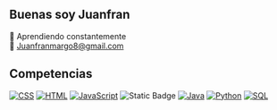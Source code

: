 ## Buenas soy Juanfran
📕 Aprendiendo constantemente </br>
📩 Juanfranmargo8@gmail.com
## Competencias
  <a href="https://github.com/search?q=user%3ADenverCoder1+is%3Arepo+language%3Acss"><img alt="CSS" src="https://img.shields.io/badge/CSS%20-%231572B6.svg?logo=css3&logoColor=white"></a>
    <a href="https://github.com/search?q=user%3ADenverCoder1+is%3Arepo+language%3Ahtml"><img alt="HTML" src="https://img.shields.io/badge/HTML%20-%23E34F26.svg?logo=html5&logoColor=white"></a>
    <a href="https://github.com/search?q=user%3ADenverCoder1+is%3Arepo+language%3Ajavascript"><img alt="JavaScript" src="https://img.shields.io/badge/JavaScript%20-%23F7DF1E.svg?logo=javascript&logoColor=black"></a>
     ![Static Badge](https://img.shields.io/badge/C%23-green?logo=%3Csvg%20role%3D%22img%22%20viewBox%3D%220%200%2024%2024%22%20xmlns%3D%22http%3A%2F%2Fwww.w3.org%2F2000%2Fsvg%22%3E%3Ctitle%3EConstruct%203%3C%2Ftitle%3E%3Cpath%20d%3D%22M12.392%200c-6.752%200-12%205.498-12%2012%200%206.574%205.313%2012%2012%2012%204.283%200%208.087-2.254%2010.217-5.704a.571.571%200%200%200-.2-.795l-5.55-3.204a.572.572%200%200%200-.76.177%204.453%204.453%200%200%201-3.707%201.983c-2.458%200-4.458-2-4.458-4.457%200-2.458%202-4.457%204.458-4.457%201.491%200%202.877.741%203.707%201.983a.571.571%200%200%200%20.76.177l5.55-3.204a.571.571%200%200%200%20.2-.795A11.998%2011.998%200%200%200%2012.392%200zm0%203.527c3.048%200%205.72%201.61%207.213%204.026l-2.99%201.726c-.037.021-.085.013-.108-.026a4.942%204.942%200%200%200-4.115-2.2A4.953%204.953%200%200%200%207.445%2012c0%20.9.241%201.745.663%202.473l-2.342%201.353a.327.327%200%200%200-.112.458%207.977%207.977%200%200%200%206.738%203.7%207.978%207.978%200%200%200%206.789-3.781l2.983%201.722a.08.08%200%200%201%20.028.113%2011.447%2011.447%200%200%201-9.8%205.472C6.045%2023.51.882%2018.346.882%2012c0-2.095.562-4.06%201.544-5.754l2.35%201.356c.15.088.345.04.439-.11a8.467%208.467%200%200%201%207.177-3.966zM22.965%208.95a.666.666%200%200%200-.336.088l-4.149%202.395a.654.654%200%200%200%200%201.131l4.149%202.396c.434.25.98-.064.98-.566v-4.79a.655.655%200%200%200-.644-.654zm-.663%201.785v2.528L20.112%2012z%22%2F%3E%3C%2Fsvg%3E)
    <a href="https://github.com/search?q=user%3ADenverCoder1+is%3Arepo+language%3Ajava"><img alt="Java" src="https://img.shields.io/badge/Java-%23007396.svg?logo=java&logoColor=white"></a>
    <a href="https://github.com/search?q=user%3ADenverCoder1+is%3Arepo+language%3Apython"><img alt="Python" src="https://img.shields.io/badge/Python%20-%2314354C.svg?logo=python&logoColor=white"></a>
    <a href="https://github.com/search?q=user%3ADenverCoder1+is%3Arepo+language%3Asql"><img alt="SQL" src="https://img.shields.io/badge/SQL%20-%23025E8C.svg?logo=amazon-dynamodb&logoColor=white"></a>
